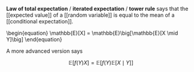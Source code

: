 **Law of total expectation** / **iterated expectation** / **tower rule** says that the [[expected value]] of a [[random variable]] is equal to the mean of a [[conditional expectation]].


\begin{equation}
\mathbb{E}[X] = \mathbb{E}\big[\mathbb{E}[X \mid Y]\big]
\end{equation}

A more advanced version says

$$
\mathbb{E}[f(Y)X] = \mathbb{E}\big[f(Y) \mathbb{E}[X \mid Y]\big]
$$


